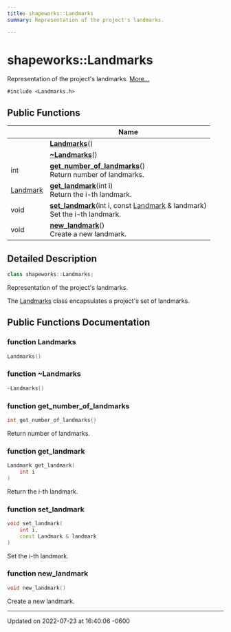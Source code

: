 ```yaml
---
title: shapeworks::Landmarks
summary: Representation of the project's landmarks. 

---
```


# shapeworks::Landmarks



Representation of the project's landmarks.  [More...](#detailed-description)


`#include <Landmarks.h>`

## Public Functions

|                | Name           |
| -------------- | -------------- |
| | **[Landmarks](../Classes/classshapeworks_1_1Landmarks.md#function-landmarks)**() |
| | **[~Landmarks](../Classes/classshapeworks_1_1Landmarks.md#function-~landmarks)**() |
| int | **[get_number_of_landmarks](../Classes/classshapeworks_1_1Landmarks.md#function-get-number-of-landmarks)**()<br>Return number of landmarks.  |
| [Landmark](../Classes/classshapeworks_1_1Landmark.md) | **[get_landmark](../Classes/classshapeworks_1_1Landmarks.md#function-get-landmark)**(int i)<br>Return the i-th landmark.  |
| void | **[set_landmark](../Classes/classshapeworks_1_1Landmarks.md#function-set-landmark)**(int i, const [Landmark](../Classes/classshapeworks_1_1Landmark.md) & landmark)<br>Set the i-th landmark.  |
| void | **[new_landmark](../Classes/classshapeworks_1_1Landmarks.md#function-new-landmark)**()<br>Create a new landmark.  |

## Detailed Description

```cpp
class shapeworks::Landmarks;
```

Representation of the project's landmarks. 

The [Landmarks](../Classes/classshapeworks_1_1Landmarks.md) class encapsulates a project's set of landmarks. 

## Public Functions Documentation

### function Landmarks

```cpp
Landmarks()
```


### function ~Landmarks

```cpp
~Landmarks()
```


### function get_number_of_landmarks

```cpp
int get_number_of_landmarks()
```

Return number of landmarks. 

### function get_landmark

```cpp
Landmark get_landmark(
    int i
)
```

Return the i-th landmark. 

### function set_landmark

```cpp
void set_landmark(
    int i,
    const Landmark & landmark
)
```

Set the i-th landmark. 

### function new_landmark

```cpp
void new_landmark()
```

Create a new landmark. 

-------------------------------

Updated on 2022-07-23 at 16:40:06 -0600